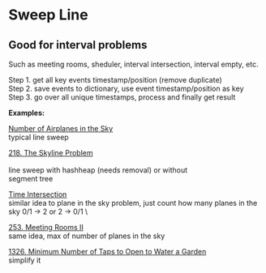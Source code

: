 # Sweep Line

## Good for interval problems

Such as meeting rooms, sheduler, interval intersection, interval empty, etc.

Step 1. get all key events timestamp/position (remove duplicate)
\
Step 2. save events to dictionary, use event timestamp/position as key
\
Step 3. go over all unique timestamps, process and finally get result


__Examples:__

[Number of Airplanes in the Sky](https://www.lintcode.com/problem/number-of-airplanes-in-the-sky/description?_from=ladder&&fromId=106)  \
typical line sweep 

[218. The Skyline Problem](https://leetcode.com/problems/the-skyline-problem/)  
\
line sweep with hashheap (needs removal) or without
\
segment tree

[Time Intersection](https://www.lintcode.com/problem/time-intersection/description?_from=ladder&&fromId=106)
\
similar idea to plane in the sky problem, just count how many planes in the sky 0/1 -> 2 or 2 -> 0/1 \

[253. Meeting Rooms II](https://leetcode.com/problems/meeting-rooms-ii/)
\
same idea, max of number of planes in the sky

[1326. Minimum Number of Taps to Open to Water a Garden](https://leetcode.com/problems/minimum-number-of-taps-to-open-to-water-a-garden/)
\
simplify it



